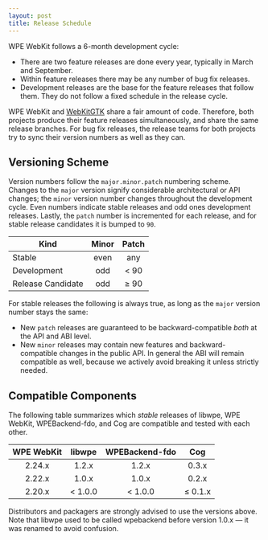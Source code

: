 ```yaml
---
layout: post
title: Release Schedule
---
```


WPE WebKit follows a 6-month development cycle:

- There are two feature releases are done every year, typically in March
  and September.
- Within feature releases there may be any number of bug fix releases.
- Development releases are the base for the feature releases that follow
  them. They do not follow a fixed schedule in the release cycle.


WPE WebKit and [WebKitGTK](https://webkitgtk.org) share a fair amount of code.
Therefore, both projects produce their feature releases simultaneously,
and share the same release branches. For bug fix releases, the release
teams for both projects try to sync their version numbers as well as they
can.


## Versioning Scheme

Version numbers follow the `major.minor.patch` numbering scheme. Changes to
the `major` version signify considerable architectural or API changes; the
`minor` version number changes throughout the development cycle. Even numbers
indicate stable releases and odd ones development releases. Lastly, the
`patch` number is incremented for each release, and for stable release
candidates it is bumped to `90`.

| **Kind**          | **Minor** | **Patch** |
|-------------------|:---------:|:---------:|
| Stable            | even      | any       |
| Development       | odd       | \< 90     |
| Release Candidate | odd       | ≥ 90      |


For stable releases the following is always true, as long as the `major`
version number stays the same:

- New `patch` releases are guaranteed to be backward-compatible *both*
  at the API and ABI level.
- New `minor` releases may contain new features and backward-compatible
  changes in the public API. In general the ABI will remain compatible as
  well, because we actively avoid breaking it unless strictly needed.


## Compatible Components

The following table summarizes which *stable* releases of libwpe, WPE WebKit,
WPEBackend-fdo, and Cog are compatible and tested with each other.

| **WPE WebKit** | **libwpe** | **WPEBackend-fdo** | **Cog** |
|:--------------:|:----------:|:------------------:|:-------:|
| 2.24.x         | 1.2.x      | 1.2.x              | 0.3.x   |
| 2.22.x         | 1.0.x      | 1.0.x              | 0.2.x   |
| 2.20.x         | \< 1.0.0   | \< 1.0.0           | ≤ 0.1.x |

Distributors and packagers are strongly advised to use the versions above.
Note that libwpe used to be called wpebackend before version 1.0.x — it was
renamed to avoid confusion.
